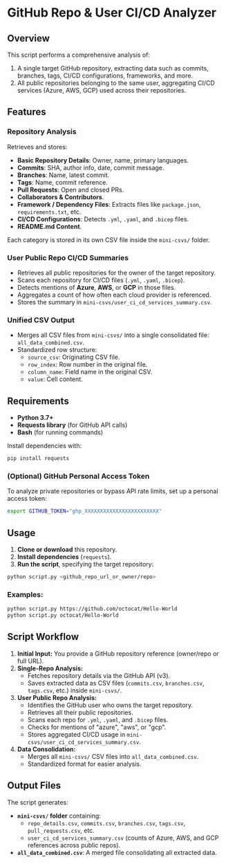 # GitHub Repo & User CI/CD Analyzer

## Overview
This script performs a comprehensive analysis of:

1. A single target GitHub repository, extracting data such as commits, branches, tags, CI/CD configurations, frameworks, and more.
2. All public repositories belonging to the same user, aggregating CI/CD services (Azure, AWS, GCP) used across their repositories.

## Features

### Repository Analysis
Retrieves and stores:
- **Basic Repository Details**: Owner, name, primary languages.
- **Commits**: SHA, author info, date, commit message.
- **Branches**: Name, latest commit.
- **Tags**: Name, commit reference.
- **Pull Requests**: Open and closed PRs.
- **Collaborators & Contributors**.
- **Framework / Dependency Files**: Extracts files like `package.json`, `requirements.txt`, etc.
- **CI/CD Configurations**: Detects `.yml`, `.yaml`, and `.bicep` files.
- **README.md Content**.

Each category is stored in its own CSV file inside the `mini-csvs/` folder.

### User Public Repo CI/CD Summaries
- Retrieves all public repositories for the owner of the target repository.
- Scans each repository for CI/CD files (`.yml`, `.yaml`, `.bicep`).
- Detects mentions of **Azure**, **AWS**, or **GCP** in those files.
- Aggregates a count of how often each cloud provider is referenced.
- Stores the summary in `mini-csvs/user_ci_cd_services_summary.csv`.

### Unified CSV Output
- Merges all CSV files from `mini-csvs/` into a single consolidated file: `all_data_combined.csv`.
- Standardized row structure:
  - `source_csv`: Originating CSV file.
  - `row_index`: Row number in the original file.
  - `column_name`: Field name in the original CSV.
  - `value`: Cell content.

## Requirements
- **Python 3.7+**
- **Requests library** (for GitHub API calls)
- **Bash** (for running commands)

Install dependencies with:
```bash
pip install requests
```

### (Optional) GitHub Personal Access Token
To analyze private repositories or bypass API rate limits, set up a personal access token:
```bash
export GITHUB_TOKEN="ghp_XXXXXXXXXXXXXXXXXXXXXXXX"
```

## Usage

1. **Clone or download** this repository.
2. **Install dependencies** (`requests`).
3. **Run the script**, specifying the target repository:

```bash
python script.py <github_repo_url_or_owner/repo>
```

### Examples:
```bash
python script.py https://github.com/octocat/Hello-World
python script.py octocat/Hello-World
```

## Script Workflow

1. **Initial Input:** You provide a GitHub repository reference (owner/repo or full URL).
2. **Single-Repo Analysis:**
   - Fetches repository details via the GitHub API (v3).
   - Saves extracted data as CSV files (`commits.csv`, `branches.csv`, `tags.csv`, etc.) inside `mini-csvs/`.
3. **User Public Repo Analysis:**
   - Identifies the GitHub user who owns the target repository.
   - Retrieves all their public repositories.
   - Scans each repo for `.yml`, `.yaml`, and `.bicep` files.
   - Checks for mentions of "azure", "aws", or "gcp".
   - Stores aggregated CI/CD usage in `mini-csvs/user_ci_cd_services_summary.csv`.
4. **Data Consolidation:**
   - Merges all `mini-csvs/` CSV files into `all_data_combined.csv`.
   - Standardized format for easier analysis.

## Output Files
The script generates:

- **`mini-csvs/` folder** containing:
  - `repo_details.csv`, `commits.csv`, `branches.csv`, `tags.csv`, `pull_requests.csv`, etc.
  - `user_ci_cd_services_summary.csv` (counts of Azure, AWS, and GCP references across public repos).
- **`all_data_combined.csv`**: A merged file consolidating all extracted data.

